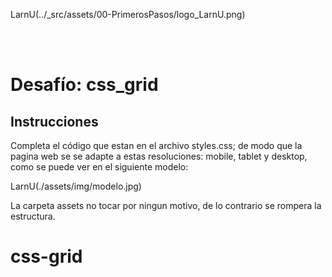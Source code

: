 LarnU(../_src/assets/00-PrimerosPasos/logo_LarnU.png)

<br>
<br>

# Desafío: css_grid

## Instrucciones

Completa el código que estan en el archivo styles.css; de modo que la pagina web se se adapte a estas resoluciones: mobile, tablet y desktop, como se puede ver en el siguiente modelo:

LarnU(./assets/img/modelo.jpg)

La carpeta assets no tocar por ningun motivo, de lo contrario se rompera la estructura.
# css-grid
